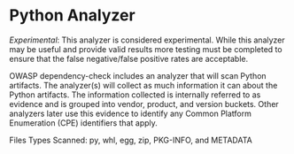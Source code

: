 Python Analyzer
==============

*Experimental*: This analyzer is considered experimental. While this analyzer may 
be useful and provide valid results more testing must be completed to ensure that
the false negative/false positive rates are acceptable. 

OWASP dependency-check includes an analyzer that will scan Python artifacts.
The analyzer(s) will collect as much information it can about the Python
artifacts. The information collected is internally referred to as evidence and
is grouped into vendor, product, and version buckets. Other analyzers later
use this evidence to identify any Common Platform Enumeration (CPE)
identifiers that apply.

Files Types Scanned: py, whl, egg, zip, PKG-INFO, and METADATA